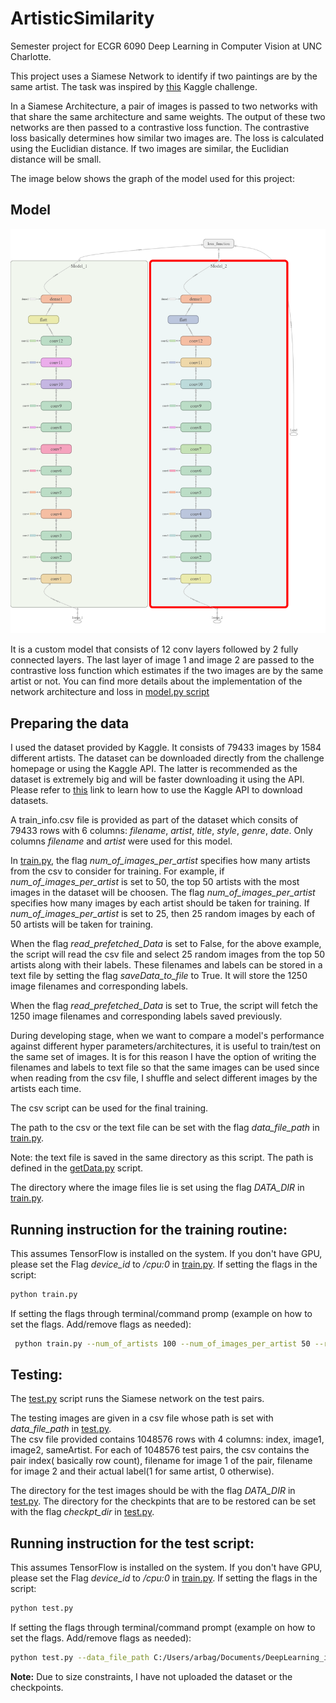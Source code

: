 # ArtisticSimilarity
Semester project for ECGR 6090 Deep Learning in Computer Vision at UNC Charlotte.

This project uses a Siamese Network to identify if two paintings are by the same artist. The task was inspired by [this](https://www.kaggle.com/painter-by-numbers) Kaggle challenge.

In a Siamese Architecture, a pair of images is passed to two networks with that share the same architecture and same weights. The output of these two networks are then passed to a contrastive loss function. The contrastive loss basically determines how similar two images are. The loss is calculated using the Euclidian distance. If two images are similar, the Euclidian distance will be small.

The image below shows the graph of the model used for this project:
## Model
![](https://github.com/abhijithrb/ArtisticSimilarity/blob/master/github_images/tensorboard-graph.png)

It is a custom model that consists of 12 conv layers followed by 2 fully connected layers. The last layer of image 1 and image 2 are passed to the contrastive loss function which estimates if the two images are by the same artist or not. You can find more details about the implementation of the network architecture and loss in [model.py script](model.py)

## Preparing the data
I used the dataset provided by Kaggle. It consists of 79433 images by 1584 different artists. The dataset can be downloaded directly from the challenge homepage or using the Kaggle API. The latter is recommended as the dataset is extremely big and will be faster downloading it using the API. 
Please refer to [this](https://github.com/Kaggle/kaggle-api) link to learn how to use the Kaggle API to download datasets.

A train_info.csv file is provided as part of the dataset which consits	of 79433 rows with 6 columns: *filename*, *artist*, *title*, *style*, *genre*, *date*. 
Only columns *filename* and *artist* were used for this model. 

In [train.py](train.py), the flag *num_of_images_per_artist* specifies how many artists from the csv to consider for training. For example, if *num_of_images_per_artist* is set to 50, the top 50	artists with the most images in the dataset will be choosen. The flag *num_of_images_per_artist* specifies how many images by each artist should be taken for training. If *num_of_images_per_artist* is set to 25, then	25 random images by each of 50 artists will be taken for training. 

When the flag *read_prefetched_Data* is set to False, for the above example, the script will read the csv file and select 25 random images from the top 50 artists along with their labels. These filenames and labels can be stored in a text file by setting the flag *saveData_to_file* to True. It will store the 1250 image filenames and corresponding labels. 

When the flag *read_prefetched_Data* is set to True, the script will fetch the 1250 image filenames and corresponding labels saved previously.	

During developing stage, when we want to compare a model's performance against different hyper parameters/architectures, it is useful to train/test on the same set of images. It is for this reason I have the option of writing the filenames and labels to text file so that the same images can be used since when reading from the csv file, I shuffle and select different images by the artists each time. 

The csv script can be used for the final training. 

The path to the csv or the text file can be set with the flag *data_file_path* in [train.py](train.py). 

Note: the text file is saved in the same directory as this script. The path is defined in the [getData.py](getData.py) script. 

The directory where the image files lie is set using the flag *DATA_DIR* in [train.py](train.py).

## Running instruction for the training routine:
This assumes TensorFlow is installed on the system. If you don't have GPU, please set the Flag *device_id* to */cpu:0* in [train.py](train.py).
If setting the flags in the script:
			
```bash
python train.py
```

If setting the flags through terminal/command promp (example on how to set the flags. Add/remove flags as needed):
		
```bash
 python train.py --num_of_artists 100 --num_of_images_per_artist 50 --read_prefetched_Data False
 ```
 
 ## Testing:
The [test.py](test.py) script runs the Siamese network on the test pairs.
		
The testing images are given in a csv file whose path is set with *data_file_path* in [test.py](test.py).	
The csv file provided contains 1048576 rows with 4 columns: index, image1, image2, sameArtist. For each of 1048576 test pairs, the csv contains the pair index( basically row count), filename for image 1 of the pair, filename for image 2 and their actual label(1 for same artist, 0 otherwise). 
		
The directory for the test images should be with the flag *DATA_DIR* in [test.py](test.py). The directory for the checkpints that are to be restored can be set with the flag *checkpt_dir* in [test.py](test.py).

## Running instruction for the test script:
This assumes TensorFlow is installed on the system. If you don't have GPU, please set the Flag *device_id* to */cpu:0* in [train.py](train.py).
If setting the flags in the script:
```bash
python test.py
```

If setting the flags through terminal/command prompt (example on how to set the flags. Add/remove flags as needed):
```bash
python test.py --data_file_path C:/Users/arbag/Documents/DeepLearning_in_CV/Project/Data/Data/submission_info.csv 
```

**Note:** Due to size constraints, I have not uploaded the dataset or the checkpoints.
